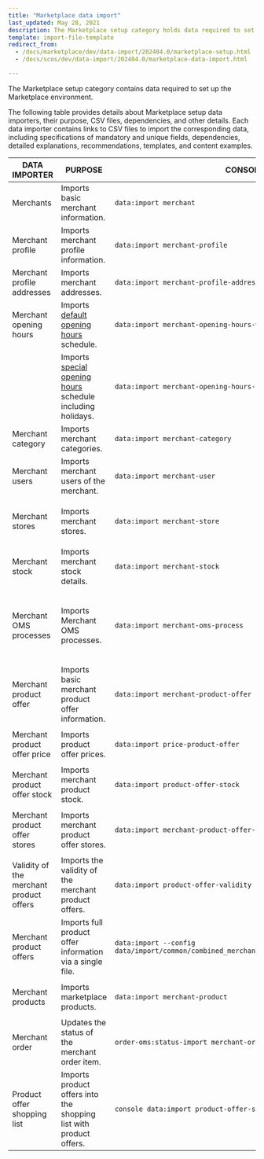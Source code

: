```yaml
---
title: "Marketplace data import"
last_updated: May 28, 2021
description: The Marketplace setup category holds data required to set up the Marketplace environment.
template: import-file-template
redirect_from:
  - /docs/marketplace/dev/data-import/202404.0/marketplace-setup.html
  - /docs/scos/dev/data-import/202404.0/marketplace-data-import.html

---
```


The Marketplace setup category contains data required to set up the Marketplace environment.

The following table provides details about Marketplace setup data importers, their purpose, CSV files, dependencies, and other details. Each data importer contains links to CSV files to import the corresponding data, including specifications of mandatory and unique fields, dependencies, detailed explanations, recommendations, templates, and content examples.

| DATA IMPORTER | PURPOSE | CONSOLE COMMAND | FILES | DEPENDENCIES |
|-|-|-|-|-|
| Merchants | Imports basic merchant information. | `data:import merchant` | [merchant.csv](/docs/pbc/all/merchant-management/latest/marketplace/import-and-export-data/import-file-details-merchant.csv.html) | [merchant_profile.csv](/docs/pbc/all/merchant-management/latest/marketplace/import-and-export-data/import-file-details-merchant-profile.csv.html)  |
| Merchant profile | Imports merchant profile information. | `data:import merchant-profile`  | [merchant_profile.csv](/docs/pbc/all/merchant-management/latest/marketplace/import-and-export-data/import-file-details-merchant-profile.csv.html) | [merchant.csv](/docs/pbc/all/merchant-management/latest/marketplace/import-and-export-data/import-file-details-merchant.csv.html) |
| Merchant profile addresses | Imports merchant addresses. | `data:import merchant-profile-address` | [merchant_profile_address.csv](/docs/pbc/all/merchant-management/latest/marketplace/import-and-export-data/import-file-details-merchant-profile-address.csv.html) | [merchant_profile.csv](/docs/pbc/all/merchant-management/latest/marketplace/import-and-export-data/import-file-details-merchant-profile.csv.html) |
| Merchant opening hours | Imports [default opening hours](/docs/pbc/all/merchant-management/latest/marketplace/merchant-opening-hours-feature-overview.html) schedule. | `data:import merchant-opening-hours-weekday-schedule` | [merchant_open_hours_week_day_schedule.csv](/docs/pbc/all/merchant-management/latest/marketplace/import-and-export-data/import-file-details-merchant-open-hours-week-day-schedule.csv.html) | [merchant.csv](/docs/pbc/all/merchant-management/latest/marketplace/import-and-export-data/import-file-details-merchant.csv.html) |
|  | Imports [special opening hours](/docs/pbc/all/merchant-management/latest/marketplace/merchant-opening-hours-feature-overview.html) schedule including holidays. | `data:import merchant-opening-hours-date-schedule` | [merchant_open_hours_date_schedule.csv](/docs/pbc/all/merchant-management/latest/marketplace/import-and-export-data/import-file-details-merchant-open-hours-date-schedule.csv.html) | [merchant.csv](/docs/pbc/all/merchant-management/latest/marketplace/import-and-export-data/import-file-details-merchant.csv.html) |
| Merchant category | Imports merchant categories. | `data:import merchant-category` | [merchant_category.csv](/docs/pbc/all/merchant-management/latest/marketplace/import-and-export-data/import-file-details-merchant-category.csv.html) | [merchant.csv](/docs/pbc/all/merchant-management/latest/marketplace/import-and-export-data/import-file-details-merchant.csv.html) |
| Merchant users | Imports merchant users of the merchant. | `data:import merchant-user` | [merchant_user.csv](/docs/pbc/all/merchant-management/latest/marketplace/import-and-export-data/import-file-details-merchant-user.csv.html) | [merchant.csv](/docs/pbc/all/merchant-management/latest/marketplace/import-and-export-data/import-file-details-merchant.csv.html) |
| Merchant stores | Imports merchant stores. | `data:import merchant-store` | [merchant_store.csv](/docs/pbc/all/merchant-management/latest/marketplace/import-and-export-data/import-file-details-merchant-store.csv.html) | <ul><li>[merchant.csv](/docs/pbc/all/merchant-management/latest/marketplace/import-and-export-data/import-file-details-merchant.csv.html)</li><li>`stores.php` configuration file of Demo Shop</li></ul> |
| Merchant stock | Imports merchant stock details. | `data:import merchant-stock` | [merchant_stock.csv](/docs/pbc/all/warehouse-management-system/latest/marketplace/import-and-export-data/import-file-details-merchant-stock.csv.html) | <ul><li>[merchant.csv](/docs/pbc/all/merchant-management/latest/marketplace/import-and-export-data/import-file-details-merchant.csv.html)</li><li>[File details: warehouse.csv](/docs/pbc/all/warehouse-management-system/latest/base-shop/import-and-export-data/import-file-details-warehouse.csv.html)</li></ul>  |
| Merchant OMS processes | Imports Merchant OMS processes. | `data:import merchant-oms-process` | [merchant_oms_process.csv](/docs/pbc/all/order-management-system/latest/marketplace/import-and-export-data/import-file-details-merchant-oms-process.csv.html) | <ul><li>[merchant.csv](/docs/pbc/all/merchant-management/latest/marketplace/import-and-export-data/import-file-details-merchant.csv.html)</li><li>OMS configuration that can be found at:<ul><li>`project/config/Zed/oms project/config/Zed/StateMachine`</li><li>`project/config/Zed/StateMachine`</li></ul></li></ul> |
| Merchant product offer | Imports basic merchant product offer information. | `data:import merchant-product-offer` | [merchant_product_offer.csv](/docs/pbc/all/offer-management/latest/marketplace/import-and-export-data/import-file-details-merchant-product-offer.csv.html) | <ul><li>[merchant.csv](/docs/pbc/all/merchant-management/latest/marketplace/import-and-export-data/import-file-details-merchant.csv.html)</li><li>[File details: product_concrete.csv](/docs/pbc/all/product-information-management/latest/base-shop/import-and-export-data/products-data-import/import-file-details-product-concrete.csv.html)</li></ul>  |
| Merchant product offer price | Imports product offer prices. | `data:import price-product-offer` | [price-product-offer.csv](/docs/pbc/all/price-management/latest/marketplace/import-and-export-data/import-file-details-price-product-offer.csv.html) | <ul><li>[merchant_product_offer.csv](/docs/pbc/all/offer-management/latest/marketplace/import-and-export-data/import-file-details-merchant-product-offer.csv.html)</li><li>[product_price.csv](/docs/pbc/all/price-management/latest/base-shop/import-and-export-data/import-file-details-product-price.csv.html)</li></ul> |
| Merchant product offer stock | Imports merchant product stock. | `data:import product-offer-stock` | [product_offer_stock.csv](/docs/pbc/all/warehouse-management-system/latest/marketplace/import-and-export-data/import-file-details-product-offer-stock.csv.html) | <ul><li>[merchant_product_offer.csv](/docs/pbc/all/offer-management/latest/marketplace/import-and-export-data/import-file-details-merchant-product-offer.csv.html)</li><li>[warehouse.csv](/docs/pbc/all/warehouse-management-system/latest/base-shop/import-and-export-data/import-file-details-warehouse.csv.html)</li></ul> |
| Merchant product offer stores | Imports merchant product offer stores. | `data:import merchant-product-offer-store` | [merchant_product_offer_store.csv](/docs/pbc/all/offer-management/latest/marketplace/import-and-export-data/import-file-details-merchant-product-offer-store.csv.html) | <ul><li>[merchant_product_offer.csv](/docs/pbc/all/offer-management/latest/marketplace/import-and-export-data/import-file-details-merchant-product-offer.csv.html)</li><li>`stores.php` configuration file of Demo Shop</li></ul> |
| Validity of the merchant product offers | Imports the validity of the merchant   product offers. | `data:import product-offer-validity` | [product_offer_validity.csv](/docs/pbc/all/offer-management/latest/marketplace/import-and-export-data/import-file-details-product-offer-validity.csv.html) | [merchant_product_offer.csv](/docs/pbc/all/offer-management/latest/marketplace/import-and-export-data/import-file-details-merchant-product-offer.csv.html) |
| Merchant product offers | Imports full product offer information via a single file. | `data:import --config data/import/common/combined_merchant_product_offer_import_config_{store}.yml` | [combined_merchant_product_offer.csv](/docs/pbc/all/offer-management/latest/marketplace/import-and-export-data/import-file-details-combined-merchant-product-offer.csv.html) | <ul><li>[merchant.csv](/docs/pbc/all/merchant-management/latest/marketplace/import-and-export-data/import-file-details-merchant.csv.html)</li><li>`stores.php` configuration file of Demo Shop</li></ul> |
| Merchant products | Imports marketplace products. | `data:import merchant-product` | [merchant_product.csv](/docs/pbc/all/product-information-management/latest/marketplace/import-and-export-data/import-file-details-merchant-product.csv.html) | <ul><li>[merchant.csv](/docs/pbc/all/merchant-management/latest/marketplace/import-and-export-data/import-file-details-merchant.csv.html)</li><li>[product_concrete.csv](/docs/pbc/all/product-information-management/latest/base-shop/import-and-export-data/products-data-import/import-file-details-product-concrete.csv.html)</li></ul> |
| Merchant order  | Updates the status of the merchant order item.  | `order-oms:status-import merchant-order-status` |[merchant-order-status.csv](/docs/pbc/all/order-management-system/latest/marketplace/import-and-export-data/import-file-details-merchant-order-status.csv.html)|   |
| Product offer shopping list | Imports product offers into the shopping list with product offers. | `console data:import product-offer-shopping-list-item` | [product_offer_shopping_list.csv](/docs/pbc/all/shopping-list-and-wishlist/latest/marketplace/import-file-details-product-offer-shopping-list.csv.html) |    |